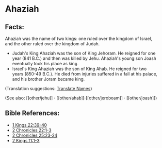 # Ahaziah #

## Facts: ##

Ahaziah was the name of two kings: one ruled over the kingdom of Israel, and the other ruled over the kingdom of Judah.

* Judah's King Ahaziah was the son of King Jehoram. He reigned for one year (841 B.C.) and then was killed by Jehu. Ahaziah's young son Joash eventually took his place as king.
* Israel's King Ahaziah was the son of King Ahab. He reigned for two years (850-49 B.C.). He died from injuries suffered in a fall at his palace, and his brother Joram became king.

(Translation suggestions: [Translate Names](en/ta-vol1/translate/man/translate-names))

(See also: [[other/jehu]] **·** [[other/ahab]]**·**[[other/jeroboam]] **·** [[other/joash]])

## Bible References: ##
* [1 Kings 22:39-40](en/tn/1ki/help/22/39)
* [2 Chronicles 22:1-3](en/tn/2ch/help/22/01)
* [2 Chronicles 25:23-24](en/tn/2ch/help/25/23)
* [2 Kings 11:1-3](en/tn/2ki/help/11/01)